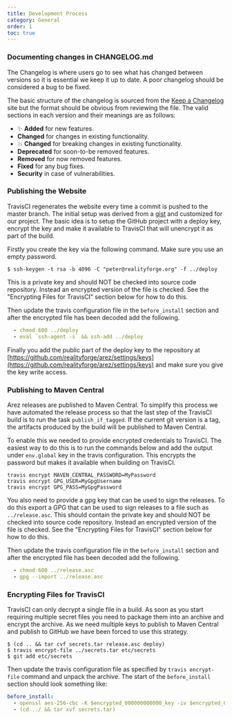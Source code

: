 ```yaml
---
title: Development Process
category: General
order: 1
toc: true
---
```


### Documenting changes in CHANGELOG.md

The Changelog is where users go to see what has changed between versions so it is essential we keep it
up to date. A poor changelog should be considered a bug to be fixed.

The basic structure of the changelog is sourced from the [Keep a Changelog](http://keepachangelog.com/en/1.0.0/)
site but the format should be obvious from reviewing the file. The valid sections in each version and their
meanings are as follows:

  - ✨ **Added** for new features.
  - **Changed** for changes in existing functionality.
  - 💥 **Changed** for breaking changes in existing functionality.
  - **Deprecated** for soon-to-be removed features.
  - **Removed** for now removed features.
  - **Fixed** for any bug fixes.
  - **Security** in case of vulnerabilities.

### Publishing the Website

TravisCI regenerates the website every time a commit is pushed to the master branch. The initial setup was
derived from a [gist](https://gist.github.com/domenic/ec8b0fc8ab45f39403dd) and customized for our project.
The basic idea is to setup the GitHub project with a deploy key, encrypt the key and make it available to
TravisCI that will unencrypt it as part of the build.

Firstly you create the key via the following command. Make sure you use an empty password.

    $ ssh-keygen -t rsa -b 4096 -C "peter@realityforge.org" -f ../deploy

This is a private key and should NOT be checked into source code repository. Instead an encrypted version
of the file is checked. See the "Encrypting Files for TravisCI" section below for how to do this.

Then update the travis configuration file in the `before_install` section and after the encrypted file has been
decoded add the following.

```yaml
  - chmod 600 ../deploy
  - eval `ssh-agent -s` && ssh-add ../deploy
```

Finally you add the public part of the deploy key to the repository at
[https://github.com/realityforge/arez/settings/keys](https://github.com/realityforge/arez/settings/keys) and
make sure you give the key write access.

### Publishing to Maven Central

Arez releases are published to Maven Central. To simplify this process we have automated the release
process so that the last step of the TravisCI build is to run the task `publish_if_tagged`. If the
current git version is a tag, the artifacts produced by the build will be published to Maven Central.

To enable this we needed to provide encrypted credentials to TravisCI. The easiest way to do this is
to run the commands below and add the output under `env.global` key in the travis configuration.
This encrypts the password but makes it available when building on TravisCI.

    travis encrypt MAVEN_CENTRAL_PASSWORD=MyPassword
    travis encrypt GPG_USER=MyGpgUsername
    travis encrypt GPG_PASS=MyGpgPassword

You also need to provide a gpg key that can be used to sign the releases. To do this export a GPG that
can be used to sign releases to a file such as `../release.asc`. This should contain the private key and
should NOT be checked into source code repository. Instead an encrypted version of the file is checked.
See the "Encrypting Files for TravisCI" section below for how to do this.

Then update the travis configuration file in the `before_install` section and after the encrypted file has been
decoded add the following.

```yaml
  - chmod 600 ../release.asc
  - gpg --import ../release.asc
```

### Encrypting Files for TravisCI

TravisCI can only decrypt a single file in a build. As soon as you start requiring multiple secret files you need
to package them into an archive and encrypt the archive. As we need multiple keys to publish to Maven Central
and publish to GitHub we have been forced to use this strategy.

    $ (cd .. && tar cvf secrets.tar release.asc deploy)
    $ travis encrypt-file ../secrets.tar etc/secrets
    $ git add etc/secrets

Then update the travis configuration file as specified by `travis encrypt-file` command and unpack the archive.
The start of the `before_install` section should look something like:

```yaml
before_install:
  - openssl aes-256-cbc -K $encrypted_000000000000_key -iv $encrypted_000000000000_iv -in etc/secrets -out ../secrets.tar -d
  - (cd ../ && tar xvf secrets.tar)
```
